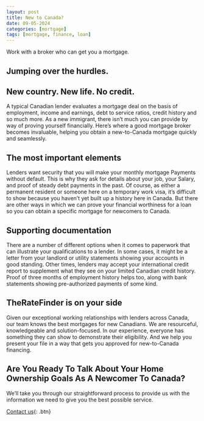 ```yaml
---
layout: post
title: New to Canada?
date: 09-05-2024
categories: [mortgage]
tags: [mortgage, finance, loan]
---
```


Work with a broker who can get you a mortgage.

## Jumping over the hurdles. 
## New country. New life. No credit.

A typical Canadian lender evaluates a mortgage deal on the basis of employment, income and earnings, debt to service ratios, credit history and so much more. As a new immigrant, there isn’t much you can provide by way of proving yourself financially. Here’s where a good mortgage broker becomes invaluable, helping you obtain a new-to-Canada mortgage quickly and seamlessly.

## The most important elements

Lenders want security that you will make your monthly mortgage Payments without default. This is why they ask for details about your job, your Salary, and proof of steady debt payments in the past. Of course, as either a permanent resident or someone here on a temporary work visa, it’s difficult to show because you haven’t yet built up a history here in Canada. But there are other ways in which we can prove your financial worthiness for a loan so you can obtain a specific mortgage for newcomers to Canada.

## Supporting documentation

There are a number of different options when it comes to paperwork that can illustrate your qualifications to a lender. In some cases, it might be a letter from your landlord or utility statements showing your accounts in good standing. Other times, lenders may accept your international credit report to supplement what they see on your limited Canadian credit history. Proof of three months of employment history helps too, along with bank statements showing pre-authorized payments of some kind.

## TheRateFinder is on your side

Given our exceptional working relationships with lenders across Canada, our team knows the best mortgages for new Canadians. We are resourceful, knowledgeable and solution-focused. In our experience, everyone has something they can show to demonstrate their eligibility. And we help you present your file in a way that gets you approved for new-to-Canada financing.

## Are You Ready To Talk About Your Home Ownership Goals As A Newcomer To Canada?

We’ll take you through our straightforward process to provide us with the information we need to give you the best possible service.

[Contact us](https://theratefinder.ca/){: .btn}